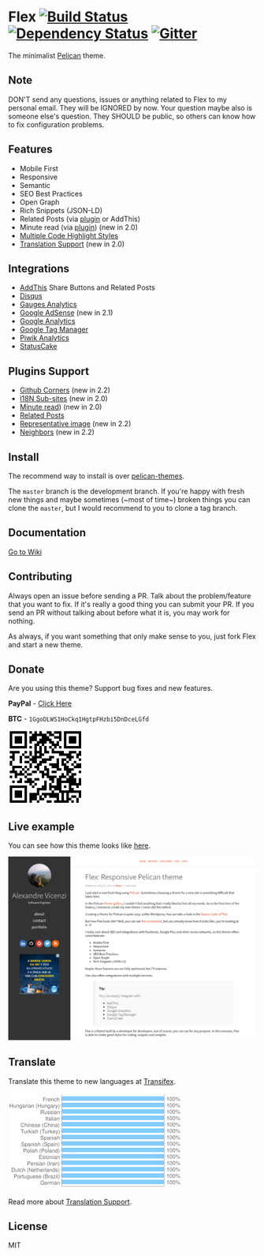# Flex [![Build Status](https://travis-ci.org/alexandrevicenzi/Flex.svg?branch=master)](https://travis-ci.org/alexandrevicenzi/Flex) [![Dependency Status](https://david-dm.org/alexandrevicenzi/Flex.svg)](https://david-dm.org/alexandrevicenzi/Flex) [![Gitter](https://badges.gitter.im/Join%20Chat.svg)](https://gitter.im/alexandre-vicenzi/flex?utm_source=badge&utm_medium=badge&utm_campaign=pr-badge)

The minimalist [Pelican](http://blog.getpelican.com/) theme.

## Note

DON'T send any questions, issues or anything related to Flex to my personal email. They will be IGNORED by now. Your question maybe also is someone else's question. They SHOULD be public, so others can know how to fix configuration problems.

## Features

- Mobile First
- Responsive
- Semantic
- SEO Best Practices
- Open Graph
- Rich Snippets (JSON-LD)
- Related Posts (via [plugin](https://github.com/getpelican/pelican-plugins/tree/master/related_posts) or AddThis)
- Minute read (via [plugin](https://github.com/getpelican/pelican-plugins/tree/master/post_stats)) (new in 2.0)
- [Multiple Code Highlight Styles](https://github.com/alexandrevicenzi/Flex/wiki/Code-Highlight)
- [Translation Support](https://github.com/alexandrevicenzi/Flex/wiki/Translations) (new in 2.0)

## Integrations

- [AddThis](http://www.addthis.com/) Share Buttons and Related Posts
- [Disqus](https://disqus.com/)
- [Gauges Analytics](http://get.gaug.es/)
- [Google AdSense](https://www.google.com.br/adsense/start/) (new in 2.1)
- [Google Analytics](https://www.google.com/analytics/web/)
- [Google Tag Manager](https://www.google.com/tagmanager/)
- [Piwik Analytics](http://piwik.org/)
- [StatusCake](https://www.statuscake.com/)

## Plugins Support

- [Github Corners](https://github.com/tholman/github-corners) (new in 2.2)
- [I18N Sub-sites](https://github.com/getpelican/pelican-plugins/tree/master/i18n_subsites) (new in 2.0)
- [Minute read](https://github.com/getpelican/pelican-plugins/tree/master/post_stats)) (new in 2.0)
- [Related Posts](https://github.com/getpelican/pelican-plugins/tree/master/related_posts)
- [Representative image](https://github.com/getpelican/pelican-plugins/tree/master/representative_image) (new in 2.2)
- [Neighbors](https://github.com/getpelican/pelican-plugins/tree/master/neighbors) (new in 2.2)

## Install

The recommend way to install is over [pelican-themes](https://github.com/getpelican/pelican-themes).

The `master` branch is the development branch. If you're happy with fresh new things and maybe sometimes (~most of time~) broken things you can clone the `master`, but I would recommend to you to clone a tag branch.

## Documentation

[Go to Wiki](https://github.com/alexandrevicenzi/Flex/wiki)

## Contributing

Always open an issue before sending a PR. Talk about the problem/feature that you want to fix. If it's really a good thing you can submit your PR. If you send an PR without talking about before what it is, you may work for nothing.

As always, if you want something that only make sense to you, just fork Flex and start a new theme.

## Donate

Are you using this theme? Support bug fixes and new features.

**PayPal** - [Click Here](http://bit.ly/flex-paypal)

**BTC** - `1GgoDLWS1HoCkq1HgtpFHzbi5DnDceLGfd`

![BTC](https://github.com/alexandrevicenzi/Flex/blob/master/btc.png)

## Live example

You can see how this theme looks like [here](https://blog.alexandrevicenzi.com/flex-pelican-theme.html).

![Screenshot](https://github.com/alexandrevicenzi/Flex/blob/master/screenshot.png)

## Translate

Translate this theme to new languages at [Transifex](https://www.transifex.com/alexandrevicenzi/flex-pelican/).

![Translations](https://github.com/alexandrevicenzi/Flex/blob/master/translation_chart.png)

Read more about [Translation Support](https://github.com/alexandrevicenzi/Flex/wiki/Translations).

## License

MIT
